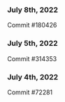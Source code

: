 ### July 8th, 2022

Commit #180426

### July 5th, 2022

Commit #314353


### July 4th, 2022

Commit #72281
